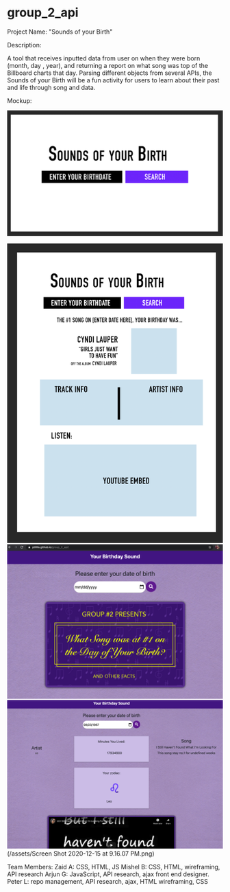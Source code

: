 # group_2_api

Project Name: "Sounds of your Birth"

Description:

A tool that receives inputted data from user on when they were born (month, day , year), and returning a report on what song was top of the Billboard charts that day.
Parsing different objects from several APIs, the Sounds of your Birth will be a fun activity for users to learn about their past and life through song and data.

Mockup:


![screenshot readme](assets/one.png)


![screenshoot readme](assets/two.png)
![screenshoot readme](assets/three.png)
![Screenshot readme](/assets/four.png)
(/assets/Screen Shot 2020-12-15 at 9.16.07 PM.png)


Team Members:
Zaid A: CSS, HTML, JS
Mishel B: CSS, HTML, wireframing, API research
Arjun G: JavaScript, API research, ajax front end designer.
Peter L: repo management, API research, ajax, HTML wireframing, CSS


